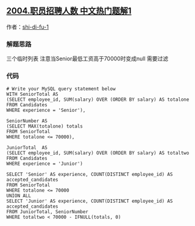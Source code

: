 ## [2004.职员招聘人数 中文热门题解1](https://leetcode.cn/problems/the-number-of-seniors-and-juniors-to-join-the-company/solutions/100000/with-lin-shi-lie-biao-by-shi-di-fu-1-y2i5)

作者：[shi-di-fu-1](https://leetcode.cn/u/shi-di-fu-1)
### 解题思路
三个临时列表 注意当Senior最低工资高于70000时变成null 需要过滤

### 代码

```mysql
# Write your MySQL query statement below
WITH SeniorTotal AS
(SELECT employee_id, SUM(salary) OVER (ORDER BY salary) AS totalone
FROM Candidates
WHERE experience = 'Senior'),

SeniorNumber AS 
(SELECT MAX(totalone) totals 
FROM SeniorTotal
WHERE totalone <= 70000),

JuniorTotal  AS 
(SELECT employee_id, SUM(salary) OVER (ORDER BY salary) AS totaltwo
FROM Candidates
WHERE experience = 'Junior')

SELECT 'Senior' AS experience, COUNT(DISTINCT employee_id) AS accepted_candidates
FROM SeniorTotal
WHERE totalone <= 70000
UNION ALL
SELECT 'Junior' AS experience, COUNT(DISTINCT employee_id) AS accepted_candidates
FROM JuniorTotal, SeniorNumber
WHERE totaltwo < 70000 - IFNULL(totals, 0)

```
